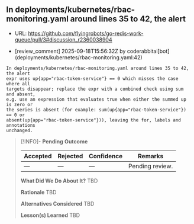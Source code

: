 ## In deployments/kubernetes/rbac-monitoring.yaml around lines 35 to 42, the alert

- URL: https://github.com/flyingrobots/go-redis-work-queue/pull/3#discussion_r2360038904

- [review_comment] 2025-09-18T15:56:32Z by coderabbitai[bot] (deployments/kubernetes/rbac-monitoring.yaml:42)

```text
In deployments/kubernetes/rbac-monitoring.yaml around lines 35 to 42, the alert
expr uses up{app="rbac-token-service"} == 0 which misses the case where all
targets disappear; replace the expr with a combined check using sum and absent,
e.g. use an expression that evaluates true when either the summed up is zero or
the series is absent (for example: sum(up{app="rbac-token-service"}) == 0 or
absent(up{app="rbac-token-service"})), leaving the for, labels and annotations
unchanged.
```

> [!INFO]- **Pending**
> **Outcome**
> 
> | Accepted | Rejected | Confidence | Remarks |
> |----------|----------|------------|---------|
> | — | — | — | Pending review. |
>
> **What Did We Do About It?**
> TBD
>
> **Rationale**
> TBD
>
> **Alternatives Considered**
> TBD
>
> **Lesson(s) Learned**
> TBD
